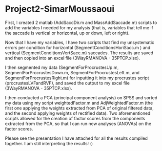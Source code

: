 # Project2-SimarMoussaoui

First, I created 2 matlab (AddSaccDir.m and MassAddSaccade.m) scripts to add the variables I needed for my analysis (that is, variables that tell me if the saccade is vertical or horizontal, up or down, left or right).

Now that I have my variables, I have two scripts that find my unsystematic errors per condition for horizontal (SegmentConditionsHoriSacc.m ) and vertical (SegmentConditionsVertSacc.m) saccades. The results are saved and then copied into an excel file (3WayRMANOVA - 35PTCP.xlsx).

I then segmented my data (SegmentForProcrustesUp.m, SegmentForProcrustesDown.m, SegmentForProcrustesLeft.m, and SegmentForProcrustesRight.m) for inputting it into my procrustes script (procrustesLVFandRVF), and saved the output to my excel file (3WayRMANOVA - 35PTCP.xlsx). 

I then conducted a PCA (principal component analysis) on SPSS and sorted my data using my script weightedFactor.m and AdjWeightedFactor.m (the first one applying the weights extracted from PCA of original filtered data, and the second applying weights of rectified data). Two aforementioned scripts allowed for the creation of factor scores from the components extracted from the PCA, so that I can run  new analyses (ANOVAs) on the factor scores. 

Please see the presentation I have attached for all the results compiled together. I am still interpreting the results! :) 
